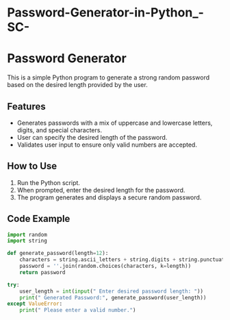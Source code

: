 # Password-Generator-in-Python_-SC-
# Password Generator

This is a simple Python program to generate a strong random password based on the desired length provided by the user.

## Features
- Generates passwords with a mix of uppercase and lowercase letters, digits, and special characters.
- User can specify the desired length of the password.
- Validates user input to ensure only valid numbers are accepted.

## How to Use
1. Run the Python script.
2. When prompted, enter the desired length for the password.
3. The program generates and displays a secure random password.

## Code Example
```python
import random
import string

def generate_password(length=12):
    characters = string.ascii_letters + string.digits + string.punctuation
    password = ''.join(random.choices(characters, k=length))
    return password

try:
    user_length = int(input(" Enter desired password length: "))
    print(" Generated Password:", generate_password(user_length))
except ValueError:
    print(" Please enter a valid number.")
